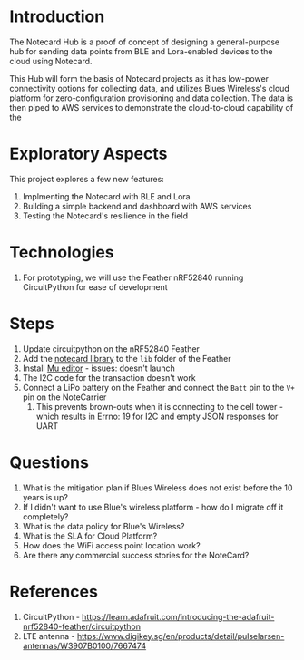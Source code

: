 # Introduction
The Notecard Hub is a proof of concept of designing a general-purpose hub for sending data points from BLE and Lora-enabled devices to the cloud using Notecard.

This Hub will form the basis of Notecard projects as it has low-power connectivity options for collecting data, and utilizes Blues Wireless's cloud platform for zero-configuration provisioning and data collection. The data is then piped to AWS services to demonstrate the cloud-to-cloud capability of the 

# Exploratory Aspects
This project explores a few new features:
1. Implmenting the Notecard with BLE and Lora
2. Building a simple backend and dashboard with AWS services
3. Testing the Notecard's resilience in the field

# Technologies
1. For prototyping, we will use the Feather nRF52840 running CircuitPython for ease of development

# Steps
1. Update circuitpython on the nRF52840 Feather
2. Add the [notecard library](https://github.com/blues/note-python) to the `lib` folder of the Feather
3. Install [Mu editor](https://codewith.mu/) - issues: doesn't launch
4. The I2C code for the transaction doesn't work
5. Connect a LiPo battery on the Feather and connect the `Batt` pin to the `V+` pin on the NoteCarrier
   1. This prevents brown-outs when it is connecting to the cell tower - which results in Errno: 19 for I2C and empty JSON responses for UART
# Questions
1. What is the mitigation plan if Blues Wireless does not exist before the 10 years is up?
2. If I didn't want to use Blue's wireless platform - how do I migrate off it completely?
3. What is the data policy for Blue's Wireless?
4. What is the SLA for Cloud Platform?
5. How does the WiFi access point location work?
6. Are there any commercial success stories for the NoteCard?


# References
1. CircuitPython - https://learn.adafruit.com/introducing-the-adafruit-nrf52840-feather/circuitpython
2. LTE antenna - https://www.digikey.sg/en/products/detail/pulselarsen-antennas/W3907B0100/7667474